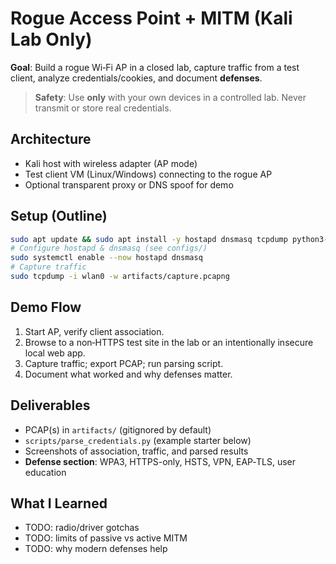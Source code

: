 # Rogue Access Point + MITM (Kali Lab Only)

**Goal**: Build a rogue Wi‑Fi AP in a closed lab, capture traffic from a test client, analyze credentials/cookies, and document **defenses**.

> **Safety**: Use **only** with your own devices in a controlled lab. Never transmit or store real credentials.

## Architecture
- Kali host with wireless adapter (AP mode)
- Test client VM (Linux/Windows) connecting to the rogue AP
- Optional transparent proxy or DNS spoof for demo

## Setup (Outline)
```bash
sudo apt update && sudo apt install -y hostapd dnsmasq tcpdump python3-pip
# Configure hostapd & dnsmasq (see configs/)
sudo systemctl enable --now hostapd dnsmasq
# Capture traffic
sudo tcpdump -i wlan0 -w artifacts/capture.pcapng
```

## Demo Flow
1. Start AP, verify client association.
2. Browse to a non‑HTTPS test site in the lab or an intentionally insecure local web app.
3. Capture traffic; export PCAP; run parsing script.
4. Document what worked and why defenses matter.

## Deliverables
- PCAP(s) in `artifacts/` (gitignored by default)
- `scripts/parse_credentials.py` (example starter below)
- Screenshots of association, traffic, and parsed results
- **Defense section**: WPA3, HTTPS-only, HSTS, VPN, EAP‑TLS, user education

## What I Learned
- TODO: radio/driver gotchas
- TODO: limits of passive vs active MITM
- TODO: why modern defenses help
